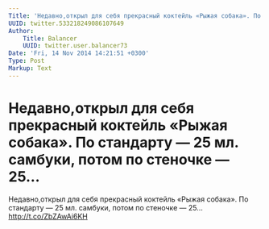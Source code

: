 ```yaml
---
Title: 'Недавно,открыл для себя прекрасный коктейль «Рыжая собака». По стандарту — 25 мл. самбуки, потом по стеночке — 25...'
UUID: twitter.533218249086107649
Author:
    Title: Balancer
    UUID: twitter.user.balancer73
Date: 'Fri, 14 Nov 2014 14:21:51 +0300'
Type: Post
Markup: Text
---
```


# Недавно,открыл для себя прекрасный коктейль «Рыжая собака». По стандарту — 25 мл. самбуки, потом по стеночке — 25...

Недавно,открыл для себя прекрасный коктейль «Рыжая собака».
По стандарту — 25 мл. самбуки, потом по стеночке — 25...
http://t.co/ZbZAwAi6KH